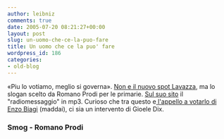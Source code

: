 ```yaml
---
author: leibniz
comments: true
date: 2005-07-20 08:21:27+00:00
layout: post
slug: un-uomo-che-ce-la-puo-fare
title: Un uomo che ce la puo' fare
wordpress_id: 186
categories:
- old-blog
---
```


«Piu lo votiamo, meglio si governa». [Non e il nuovo spot Lavazza](http://smog.ilcannocchiale.it/?id_blogdoc=589806), ma lo slogan scelto da Romano Prodi per le primarie. [Sul suo sito](http://www.romanoprodi.it/) il "radiomessaggio" in mp3. Curioso che tra questo e[ l'appello a votarlo di Enzo Biagi](http://primarie.romanoprodi.it/#biagi) (maddai), ci sia un intervento di Gioele Dix.   


### Smog - Romano Prodi
